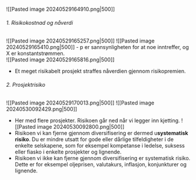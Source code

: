 ![[Pasted image 20240529164910.png|500]]
###### 1. Risikokostnad og nåverdi
![[Pasted image 20240529165257.png|500]]
	![[Pasted image 20240529165410.png|500]]
	- p er sannsynligheten for at noe inntreffer, og X er konstantstrømmen.  
![[Pasted image 20240529165816.png|500]]
- Et meget risikabelt prosjekt straffes nåverdien gjennom risikopremien. 
###### 2. Prosjektrisiko
![[Pasted image 20240529170013.png|500]]
![[Pasted image 20240530092429.png|500]]
- Her med flere prosjekter. Risikoen går ned når vi legger inn kjetting.
![[Pasted image 20240530092800.png|500]]
- Risikoen vi kan fjerne gjennom diversifisering er dermed u**systematisk risiko**. Du er mindre utsatt for gode eller dårlige tilfeldigheter i de enkelte selskapene, som for eksempel kompetanse i ledelse, suksess eller fiasko i enkelte prosjekter og lignende.
- Risikoen vi ikke kan fjerne gjennom diversifisering er systematisk risiko. Dette er for eksempel oljeprisen, valutakurs, inflasjon, konjunkturer og lignende. 